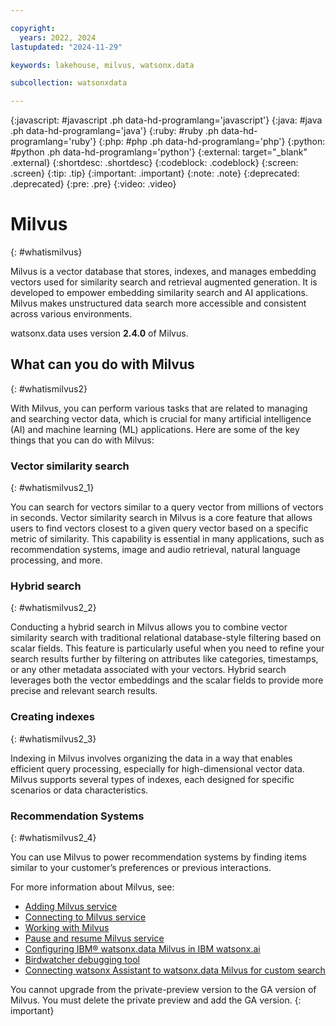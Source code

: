 ```yaml
---

copyright:
  years: 2022, 2024
lastupdated: "2024-11-29"

keywords: lakehouse, milvus, watsonx.data

subcollection: watsonxdata

---
```


{:javascript: #javascript .ph data-hd-programlang='javascript'}
{:java: #java .ph data-hd-programlang='java'}
{:ruby: #ruby .ph data-hd-programlang='ruby'}
{:php: #php .ph data-hd-programlang='php'}
{:python: #python .ph data-hd-programlang='python'}
{:external: target="_blank" .external}
{:shortdesc: .shortdesc}
{:codeblock: .codeblock}
{:screen: .screen}
{:tip: .tip}
{:important: .important}
{:note: .note}
{:deprecated: .deprecated}
{:pre: .pre}
{:video: .video}

# Milvus
{: #whatismilvus}

Milvus is a vector database that stores, indexes, and manages embedding vectors used for similarity search and retrieval augmented generation. It is developed to empower embedding similarity search and AI applications. Milvus makes unstructured data search more accessible and consistent across various environments.

watsonx.data uses version **2.4.0** of Milvus.

## What can you do with Milvus
{: #whatismilvus2}

With Milvus, you can perform various tasks that are related to managing and searching vector data, which is crucial for many artificial intelligence (AI) and machine learning (ML) applications. Here are some of the key things that you can do with Milvus:

### Vector similarity search
{: #whatismilvus2_1}

You can search for vectors similar to a query vector from millions of vectors in seconds. Vector similarity search in Milvus is a core feature that allows users to find vectors closest to a given query vector based on a specific metric of similarity. This capability is essential in many applications, such as recommendation systems, image and audio retrieval, natural language processing, and more.

### Hybrid search
{: #whatismilvus2_2}

Conducting a hybrid search in Milvus allows you to combine vector similarity search with traditional relational database-style filtering based on scalar fields. This feature is particularly useful when you need to refine your search results further by filtering on attributes like categories, timestamps, or any other metadata associated with your vectors. Hybrid search leverages both the vector embeddings and the scalar fields to provide more precise and relevant search results.

### Creating indexes
{: #whatismilvus2_3}

Indexing in Milvus involves organizing the data in a way that enables efficient query processing, especially for high-dimensional vector data. Milvus supports several types of indexes, each designed for specific scenarios or data characteristics.

### Recommendation Systems
{: #whatismilvus2_4}

You can use Milvus to power recommendation systems by finding items similar to your customer’s preferences or previous interactions.

For more information about Milvus, see:

- [Adding Milvus service]({{site.data.keyword.ref-adding-milvus-service-link}})
- [Connecting to Milvus service]({{site.data.keyword.ref-conn-to-milvus-link}})
- [Working with Milvus]({{site.data.keyword.ref-working_with_milvus-link}})
- [Pause and resume Milvus service]({{site.data.keyword.ref-pause_resume_milvus-link}})
- [Configuring IBM® watsonx.data Milvus in IBM watsonx.ai]({{site.data.keyword.ref-wxd_wxai_milvus_conn-link}})
- [Birdwatcher debugging tool]({{site.data.keyword.ref-bd_dbgtool-link}})
- [Connecting watsonx Assistant to watsonx.data Milvus for custom search]({{site.data.keyword.ref-wxd_wxa_connection-link}})

You cannot upgrade from the private-preview version to the GA version of Milvus. You must delete the private preview and add the GA version.
{: important}
